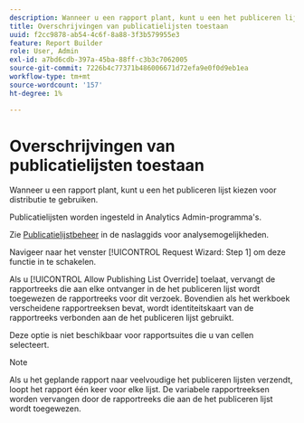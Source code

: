 ```yaml
---
description: Wanneer u een rapport plant, kunt u een het publiceren lijst kiezen voor distributie te gebruiken.
title: Overschrijvingen van publicatielijsten toestaan
uuid: f2cc9878-ab54-4c6f-8a88-3f3b579955e3
feature: Report Builder
role: User, Admin
exl-id: a7bd6cdb-397a-45ba-88ff-c3b3c7062005
source-git-commit: 7226b4c77371b486006671d72efa9e0f0d9eb1ea
workflow-type: tm+mt
source-wordcount: '157'
ht-degree: 1%

---
```


# Overschrijvingen van publicatielijsten toestaan

Wanneer u een rapport plant, kunt u een het publiceren lijst kiezen voor distributie te gebruiken.

Publicatielijsten worden ingesteld in Analytics Admin-programma&#39;s.

Zie [Publicatielijstbeheer](https://experienceleague.adobe.com/docs/analytics/admin/admin-tools/publishing-list.html) in de naslaggids voor analysemogelijkheden.

Navigeer naar het venster [!UICONTROL Request Wizard: Step 1] om deze functie in te schakelen.

Als u [!UICONTROL Allow Publishing List Override] toelaat, vervangt de rapportreeks die aan elke ontvanger in de het publiceren lijst wordt toegewezen de rapportreeks voor dit verzoek. Bovendien als het werkboek verscheidene rapportreeksen bevat, wordt identiteitskaart van de rapportreeks verbonden aan de het publiceren lijst gebruikt.

Deze optie is niet beschikbaar voor rapportsuites die u van cellen selecteert.

>[!NOTE]
>
>Als u het geplande rapport naar veelvoudige het publiceren lijsten verzendt, loopt het rapport één keer voor elke lijst. De variabele rapportreeksen worden vervangen door de rapportreeks die aan de het publiceren lijst wordt toegewezen.
